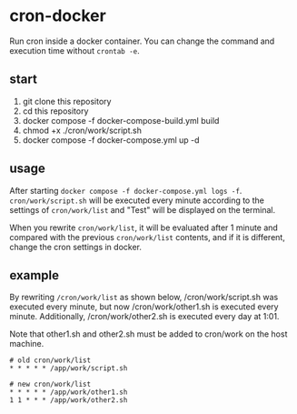 # cron-docker

Run cron inside a docker container. You can change the command and execution time without `crontab -e`.

## start

1. git clone this repository
2. cd this repository
3. docker compose -f docker-compose-build.yml build
4. chmod +x ./cron/work/script.sh
5. docker compose -f docker-compose.yml up -d


## usage

After starting `docker compose -f docker-compose.yml logs -f`.
`cron/work/script.sh` will be executed every minute according to the settings of `cron/work/list` and "Test" will be displayed on the terminal.

When you rewrite `cron/work/list`, it will be evaluated after 1 minute and compared with the previous `cron/work/list` contents, and if it is different, change the cron settings in docker.


## example

By rewriting `/cron/work/list` as shown below, /cron/work/script.sh was executed every minute, but now /cron/work/other1.sh is executed every minute. Additionally, /cron/work/other2.sh is executed every day at 1:01.

Note that other1.sh and other2.sh must be added to cron/work on the host machine.

```
# old cron/work/list
* * * * * /app/work/script.sh

# new cron/work/list
* * * * * /app/work/other1.sh
1 1 * * * /app/work/other2.sh
```
